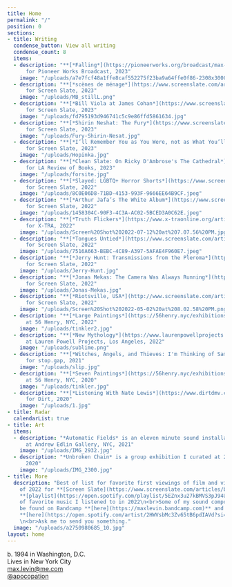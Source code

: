 ```yaml
---
title: Home
permalink: "/"
position: 0
sections:
- title: Writing
  condense_button: View all writing
  condense_count: 8
  items:
  - description: "**[*Falling*](https://pioneerworks.org/broadcast/max-levin-post-pandemic-fainting-at-concerts)**
      for Pioneer Works Broadcast, 2023"
    image: "/uploads/a7e7fcf48a1ffe8caf552275f23ba9a64ffe0f86-2308x3000.jpeg"
  - description: "**[*scènes de ménage*](https://www.screenslate.com/articles/scenes-de-menage)**
      for Screen Slate, 2023"
    image: "/uploads/MB_stillL.png"
  - description: "**[*Bill Viola at James Cohan*](https://www.screenslate.com/articles/bill-viola-james-cohan)**
      for Screen Slate, 2023"
    image: "/uploads/fd795193d946741c5c9e86ffd5861634.jpg"
  - description: "**[*Shirin Neshat: The Fury*](https://www.screenslate.com/articles/shirin-neshat-fury)**
      for Screen Slate, 2023"
    image: "/uploads/Fury-Shirin-Nesat.jpg"
  - description: "**[*I’ll Remember You as You Were, not as What You’ll Become*](https://www.screenslate.com/articles/ill-remember-you-you-were-not-what-youll-become)**
      for Screen Slate, 2023"
    image: "/uploads/Hopinka.jpg"
  - description: "**[*Clean Slate: On Ricky D'Ambrose's The Cathedral*](https://lareviewofbooks.org/article/clean-slate-on-ricky-dambroses-the-cathedral/)**
      for LA Review of Books, 2023"
    image: "/uploads/forsite.jpg"
  - description: "**[*Slayed: LGBTQ+ Horror Shorts*](https://www.screenslate.com/articles/slayed-lgbtq-horror-shorts)**
      for Screen Slate, 2022"
    image: "/uploads/8C0E06D8-71BD-4153-993F-9666EE64B9CF.jpeg"
  - description: "**[*Arthur Jafa’s The White Album*](https://www.screenslate.com/articles/arthur-jafas-white-album)**
      for Screen Slate, 2022"
    image: "/uploads/1458304C-90F3-4C3A-AC02-5BCED3A0C62E.jpeg"
  - description: "**[*Truth Flickers*](https://www.x-traonline.org/article/truth-flickers)**
      for X-TRA, 2022"
    image: "/uploads/Screen%20Shot%202022-07-12%20at%207.07.56%20PM.jpg"
  - description: "**[*Tongues Untied*](https://www.screenslate.com/articles/tongues-untied)**
      for Screen Slate, 2022"
    image: "/uploads/7516A663-BEBC-4C89-A397-5AFAE4F960E7.jpeg"
  - description: "**[*Jerry Hunt: Transmissions from the Pleroma*](http://screenslate.com/articles/jerry-hunt-transmissions-pleroma)**
      for Screen Slate, 2022"
    image: "/uploads/Jerry-Hunt.jpg"
  - description: "**[*Jonas Mekas: The Camera Was Always Running*](http://www.screenslate.com/articles/jonas-mekas-camera-was-always-running)**
      for Screen Slate, 2022"
    image: "/uploads/Jonas-Mekas.jpg"
  - description: "**[*Riotsville, USA*](http://www.screenslate.com/articles/riotsville-usa)**
      for Screen Slate, 2022"
    image: "/uploads/Screen%20Shot%202022-05-02%20at%208.02.58%20PM.png"
  - description: "**[*Large Paintings*](https://56henry.nyc/exhibitions/large-paintings)**
      at 56 Henry, NYC, 2022"
    image: "/uploads/tinkler2.jpg"
  - description: "**[*New Mythology*](https://www.laurenpowellprojects.com/exhibitions/2022/newmythology)**
      at Lauren Powell Projects, Los Angeles, 2022"
    image: "/uploads/sublime.png"
  - description: "**[*Witches, Angels, and Thieves: I'm Thinking of Sampling Things*](https://maxlevin.me/galleries/stopgap.html)**
      for stop.gap, 2021"
    image: "/uploads/slip.jpg"
  - description: "**[*Seven Paintings*](https://56henry.nyc/exhibitions/seven-paintings)**
      at 56 Henry, NYC, 2020"
    image: "/uploads/tinkler.jpg"
  - description: "**[*Listening With Nate Lewis*](https://www.dirtdmv.com/writing/2020/5/31/listening-with-nate-lewis)**
      for Dirt, 2020"
    image: "/uploads/1.jpg"
- title: Radar
  calendarList: true
- title: Art
  items:
  - description: "*Automatic Fields* is an eleven minute sound installation I presented
      at Andrew Edlin Gallery, NYC, 2021"
    image: "/uploads/IMG_2932.jpg"
  - description: "*Unbroken Chain* is a group exhibition I curated at 268 Space, NYC,
      2020"
    image: "/uploads/IMG_2300.jpg"
- title: More
  description: "Best of list for favorite first viewings of film and video performance
    of 2022 for **[Screen Slate](https://www.screenslate.com/articles/best-movies-2022-first-viewings-discoveries-and-individual-ballots#levin)**.\n<br>A
    **[playlist](https://open.spotify.com/playlist/5EZnx3u27kBMVS3pJ94UT3?si=46e9fe0e70b3411a)**
    of favorite music I listened to in 2022\n<br>Some of my sound compositions can
    be found on Bandcamp **[here](https://maxlevin.bandcamp.com)** and on Spotify
    **[here](https://open.spotify.com/artist/2HWVsbMc3Zv65tB6pdIAVd?si=IF-qOJwySlq2375-cb69dQ)**.
    \n<br>Ask me to send you something."
  image: "/uploads/a2750980685_10.jpg"
layout: home
---
```


b. 1994 in Washington, D.C.\
Lives in New York City\
[max.levin@me.com](mailto:max.levin@me.com)\
[@apocopation](https://www.instagram.com/apocopation/)